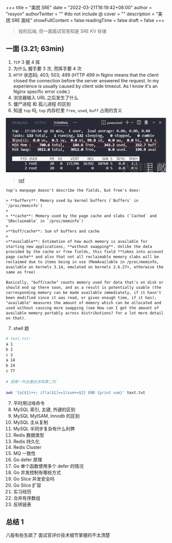 +++
title = "美团 SRE"
date = "2022-03-21T16:19:42+08:00"
author = "resyon"
authorTwitter = "" #do not include @
cover = ""
description = "美团 SRE 面经"
showFullContent = false
readingTime = false
draft = false
+++

> 投的后端, 但一面面试官告知是 SRE KV 存储

## 一面 (3.21; 63min)

1. `TCP` 3 握 4 挥
2. 为什么 握手要 3 次, 而挥手要 4 次
3. `HTTP` 状态码; 403; 503; 499 (HTTP 499 in Nginx means that the client closed the connection before the server answered the request. In my experience is usually caused by client side timeout. As I know it's an Nginx specific error code.)
4. 浏览器输入 URL 之后发生了什么
5. 僵尸进程 和 孤儿进程 的区别
6. 知道 `top` 吗, `top` 内存栏里 `free`, `used`, `buff` 占用的含义
   
![top](/img/13.png)

> [ref](https://unix.stackexchange.com/questions/390518/what-do-the-buff-cache-and-avail-mem-fields-in-top-mean)

```
top's manpage doesn't describe the fields, but free's does:

> **buffers**: Memory used by kernel buffers (`Buffers` in `/proc/meminfo`)
>
> **cache**: Memory used by the page cache and slabs (`Cached` and `SReclaimable` in `/proc/meminfo`)
>
>**buff/cache**: Sum of buffers and cache
>
>**available**: Estimation of how much memory is available for starting new applications, **without swapping**. Unlike the data provided by the cache or free fields, this field **takes into account page cache** and also that not all reclaimable memory slabs will be reclaimed due to items being in use (MemAvailable in /proc/meminfo, available on kernels 3.14, emulated on kernels 2.6.27+, otherwise the same as free)

Basically, "buff/cache" counts memory used for data that's on disk or should end up there soon, and as a result is potentially usable (the corresponding memory can be made available immediately, if it hasn't been modified since it was read, or given enough time, if it has); "available" measures the amount of memory which can be allocated and used without causing more swapping (see How can I get the amount of available memory portably across distributions? for a lot more detail on that).
```

7. shell 题

```bash
# text.txt:
a 1 
b 2
c 3
a 14
b 24
c 77

# 按第一列去重后求和第二列

awk '{a[$1]++; if(a[$1]==1)sum+=$2} END {print sum}' text.txt
```

7. 平时用过啥命令
8. MySQL 索引, 主键, 外键的区别
9. MySQL MyISAM, Innodb 的区别
10. MySQL 主从复制
11. MySQL 半同步复杂有什么利弊
12. Redis 数据类型
13. Redis 持久化
14. Redis Cluster
15. MQ 一致性
16. Go defer 原理
17. Go 单个函数使用多个 defer 的情况
18. Go 并发控制有哪些方式
19. Go Slice 并发安全吗
20. Go Slice 扩容 
21. 实习经历
22. 合并有序数组
23. 反转链表


## 总结 1

八股有些生疏了
面试官评价技术细节掌握的不太清楚